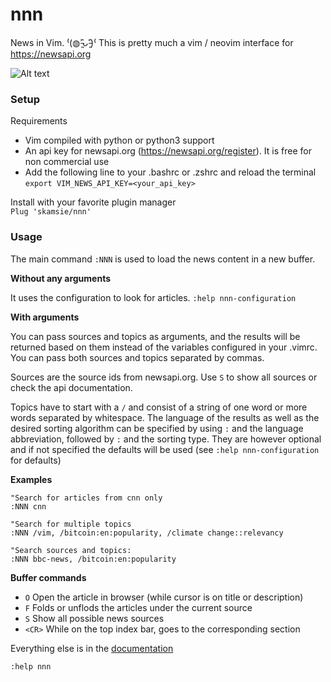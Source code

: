 # nnn

News in Vim. ⁽(◍˃̵͈̑ᴗ˂̵͈̑)⁽
This is pretty much a vim / neovim interface for https://newsapi.org  


![Alt text](https://github.com/skamsie/nnn/raw/master/nnn.png)

### Setup

Requirements

* Vim compiled with python or python3 support
* An api key for newsapi.org (https://newsapi.org/register). It is free for non
  commercial use
* Add the following line to your .bashrc or .zshrc and reload the terminal  
  `export VIM_NEWS_API_KEY=<your_api_key>`


Install with your favorite plugin manager  
`Plug 'skamsie/nnn'`

### Usage

The main command `:NNN` is used to load the news content in a new buffer.

<strong>Without any arguments</strong>

It uses the configuration to look for articles. `:help nnn-configuration`

**With arguments**

You can pass sources and topics as arguments, and the results will be returned
based on them instead of the variables configured in your .vimrc. You can pass
both sources and topics separated by commas.

Sources are the source ids from newsapi.org. Use `S` to show all sources or
check the api documentation.

Topics have to start with a `/` and consist of a string of one word or more words
separated by whitespace. The language of the results as well as the desired
sorting algorithm can be specified by using `:` and the language abbreviation,
followed by `:` and the sorting type. They are however optional and if not
specified the defaults will be used (see `:help nnn-configuration` for defaults)

**Examples**

```vim
"Search for articles from cnn only
:NNN cnn

"Search for multiple topics
:NNN /vim, /bitcoin:en:popularity, /climate change::relevancy

"Search sources and topics:
:NNN bbc-news, /bitcoin:en:popularity
```

**Buffer commands**

* `O` Open the article in browser (while cursor is on title or description)
* `F` Folds or unflods the articles under the current source
* `S` Show all possible news sources
* `<CR>` While on the top index bar, goes to the corresponding section

Everything else is in the [documentation](https://github.com/skamsie/nnn/raw/master/doc/nnn.txt)

`:help nnn`

